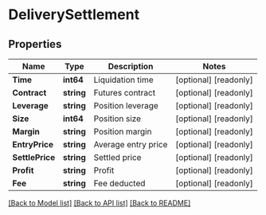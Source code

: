 # DeliverySettlement

## Properties

Name | Type | Description | Notes
------------ | ------------- | ------------- | -------------
**Time** | **int64** | Liquidation time | [optional] [readonly] 
**Contract** | **string** | Futures contract | [optional] [readonly] 
**Leverage** | **string** | Position leverage | [optional] [readonly] 
**Size** | **int64** | Position size | [optional] [readonly] 
**Margin** | **string** | Position margin | [optional] [readonly] 
**EntryPrice** | **string** | Average entry price | [optional] [readonly] 
**SettlePrice** | **string** | Settled price | [optional] [readonly] 
**Profit** | **string** | Profit | [optional] [readonly] 
**Fee** | **string** | Fee deducted | [optional] [readonly] 

[[Back to Model list]](../README.md#documentation-for-models) [[Back to API list]](../README.md#documentation-for-api-endpoints) [[Back to README]](../README.md)


